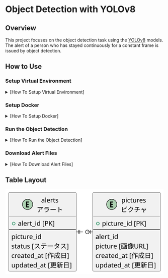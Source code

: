 # Object Detection with YOLOv8

## Overview

This project focuses on the object detection task using the [YOLOv8](https://github.com/ultralytics/ultralytics) models.  
The alert of a person who has stayed continuously for a constant frame is issued by object detection.

## How to Use

### Setup Virtual Environment

<details><summary>[How To Setup Virtual Environment]</summary>

1. Clone this repository to your local machine.
2. Please install [CUDA](https://developer.nvidia.com/cuda-downloads).
3. Set up a virtual environment and install the required dependencies using the provided `server/environ/requirements.txt`.

   ```bash
   python3 -m venv yolo
   pip install -r server/environ/requirements.txt
   ```

</details>

### Setup Docker

<details><summary>[How To Setup Docker]</summary>

Please see [Docker](./server/docker-compose.yml)

Launch the following containers with Docker.

- FastAPI
- PostgreSQL
- PgAdmin
- Nginx

#### How To Up Docker

```bash
docker-compose up -d
```

#### Memo: How To Coreate Private Key

1. Run `openssl`

```bash:
openssl rand -hex 32
```

2. Set `.env`

```bash
SECRET_KEY = "YOUR_SECRET_KEY"
DATABASE_URL = "POSTGRES_DATABASE_URL"
```

#### Setup Database

1. Execute FastAPI Container

```bash
docker-compose exec <FasAPI CONTAINER ID> bash
```

2. Create Database Migrations Environment

- On FastAPI Container

```bash
alembic init migrations
```

3. Grant User Permissions

- On Local

```bash
sudo chown -R $(whoami):$(whoami) migrations/ alembic.ini
```

4. Fix `alembic.ini`

- On Local

```ini
sqlalchemy.url = postgresql://postgres:postgres@postgres:5432/admin
```

5. Fix `migrations/env.py`

- On Local

```python
from models import Base

target_metadata = Base.metadata
```

6. Run Migrations

- On FastAPI Container

```bash
alembic revision --autogenerate -m "Create table"
```

7. Apply Migrations

- On FastAPI Container

```bash
alembic upgrade head
```

#### Connect PgAdmin

Please see [Docker](./server/docker-compose.yml)

- General
  - Name: postgres
- Connect
  - Host/Address: postgres
  - Port: 5432
  - User: postgres
  - Password: postgres

#### How To Down Docker

```bash
docker-compose down
```

</details>

### Run the Object Detection

<details><summary>[How To Run the Object Detection]</summary>

Please execute with the following code.

- Detection for Camera

```bash
python3 object_detection_yolov8.py
```

- Detection for Video

```bash
python3 object_detection_yolov8.py --video <mp4 file path>
```

</details>

### Download Alert Files

<details><summary>[How To Download Alert Files]</summary>

The alert images are saved in nginx and can be downloaded.

```bash
cd alerts
./downloads.sh <alert_file_path>
# sample command
./downloads.sh http://localhost:8001/images/20240502_11h35m37s_person_alert.png
```

</details>

## Table Layout

![overview](plantuml/erd.svg)
